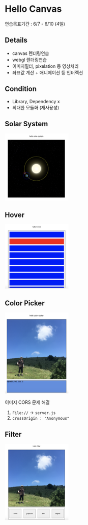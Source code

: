 # Hello Canvas

연습목표기간 : 6/7 - 6/10 (4일)

## Details

- canvas 렌더링연습
- webgl 렌더링연습
- 이미지필터, pixelation 등 영상처리
- 좌표값 계산 + 애니메이션 등 인터랙션

## Condition

- Library, Dependency x
- 최대한 모듈화 (재사용성)

## Solar System

<img width=200 src='./images/solar-system.png'/>

## Hover

<img width=200 src='./images/hover.png'/>

## Color Picker

<img width=200 src='./images/color-picker.png'/>

이미지 CORS 문제 해결

1. `File://` -> `server.js`
2. `crossOrigin : "Anonymous"`

## Filter

<img width=200 src='./images/filter.png'/>
